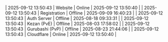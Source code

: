 | 2025-09-12 13:50:43 | Website | Online | 2025-09-12 13:50:40 |
| 2025-09-12 13:50:43 | Registration | Offline | 2025-09-09 16:40:23 |
| 2025-09-12 13:50:43 | Auth Server | Offline | 2025-08-18 09:33:31 |
| 2025-09-12 13:50:43 | Kezan (PvE) | Offline | 2025-08-03 17:58:02 |
| 2025-09-12 13:50:43 | Gurubashi (PvP) | Offline | 2025-08-23 21:44:06 |
| 2025-09-12 13:50:43 | Cloudflare | Online | 2025-09-12 13:50:40 |
